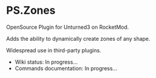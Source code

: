 # PS.Zones

OpenSource Plugin for Unturned3 on RocketMod.

Adds the ability to dynamically create zones of any shape.

Widespread use in third-party plugins.

- Wiki status: In progress...
- Commands documentation: In progress...
